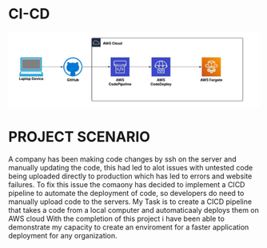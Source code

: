 # CI-CD

![te](https://github.com/YomiDavies/CI-CD/blob/main/CICD.jpeg)   

# PROJECT SCENARIO
A company has been making code changes by ssh on the server and manually updating the code, this had led to alot issues with untested code being uploaded directly to production which has led to errors and website failures. To fix this issue the comaony has decided to implement a CICD pipeline to automate the deployment of code, so developers do need to manually upload code to the servers.
My Task is to create a CICD pipeline that takes a code from a local computer and automaticaaly deploys them on AWS cloud
With the completion of this project i have been able to demonstrate my capacity to create an enviroment for a faster application deployment for any organization. 
